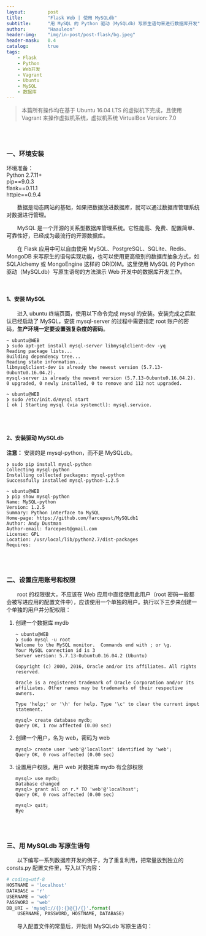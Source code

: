 ```yaml
---
layout:        post
title:         "Flask Web | 使用 MySQLdb"
subtitle:      "用 MySQL 的 Python 驱动（MySQLdb）写原生语句来进行数据库开发"
author:        "Haauleon"
header-img:    "img/in-post/post-flask/bg.jpeg"
header-mask:   0.4
catalog:       true
tags:
    - Flask
    - Python
    - Web开发
    - Vagrant
    - Ubuntu
    - MySQL
    - 数据库
---
```


> 本篇所有操作均在基于 Ubuntu 16.04 LTS 的虚拟机下完成，且使用 Vagrant 来操作虚拟机系统，虚拟机系统 VirtualBox Version: 7.0 

<br>
<br>

### 一、环境安装
环境准备：     
Python 2.7.11+      
pip==9.0.3     
flask==0.11.1   
httpie==0.9.4     

&emsp;&emsp;数据是动态网站的基础，如果把数据放进数据库，就可以通过数据库管理系统对数据进行管理。    

&emsp;&emsp;MySQL 是一个开源的关系型数据库管理系统。它性能高、免费、配置简单、可靠性好，已经成为最流行的开源数据库。     

&emsp;&emsp;在 Flask 应用中可以自由使用 MySQL、PostgreSQL、SQLite、Redis、MongoDB 来写原生的语句实现功能，也可以使用更高级别的数据库抽象方式，如 SQLAlchemy 或 MongoEngine 这样的 OR(D)M。这里使用 MySQL 的 Python 驱动（MySQLdb）写原生语句的方法演示 Web 开发中的数据库开发工作。     

<br>

#### 1、安装 MySQL
&emsp;&emsp;进入 ubuntu 终端页面，使用以下命令完成 mysql 的安装。安装完成之后默认已经启动了 MySQL，安装 mysql-server 的过程中需要指定 root 账户的密码，**生产环境一定要设置强复杂度的密码**。    
```
~ ubuntu@WEB
❯ sudo apt-get install mysql-server libmysqlclient-dev -yq
Reading package lists...
Building dependency tree...
Reading state information...
libmysqlclient-dev is already the newest version (5.7.13-0ubuntu0.16.04.2).
mysql-server is already the newest version (5.7.13-0ubuntu0.16.04.2).
0 upgraded, 0 newly installed, 0 to remove and 112 not upgraded.

~ ubuntu@WEB
❯ sudo /etc/init.d/mysql start
[ ok ] Starting mysql (via systemctl): mysql.service.
```


<br>
<br>

#### 2、安装驱动 MySQLdb
**注意：** 安装的是 mysql-python，而不是 MySQLdb。      
```
❯ sudo pip install mysql-python
Collecting mysql-python
Installing collected packages: mysql-python
Successfully installed mysql-python-1.2.5

~ ubuntu@WEB
❯ pip show mysql-python
Name: MySQL-python
Version: 1.2.5
Summary: Python interface to MySQL
Home-page: https://github.com/farcepest/MySQLdb1
Author: Andy Dustman
Author-email: farcepest@gmail.com
License: GPL
Location: /usr/local/lib/python2.7/dist-packages
Requires:
```

<br>
<br>

### 二、设置应用账号和权限
&emsp;&emsp;root 的权限很大，不应该在 Web 应用中直接使用此用户（root 密码一般都会被写进应用的配置文件中），应该使用一个单独的用户。执行以下三步来创建一个单独的用户并分配权限：     
1. 创建一个数据库 mydb      
    ```
    ~ ubuntu@WEB
    ❯ sudo mysql -u root
    Welcome to the MySQL monitor.  Commands end with ; or \g.
    Your MySQL connection id is 3
    Server version: 5.7.13-0ubuntu0.16.04.2 (Ubuntu)

    Copyright (c) 2000, 2016, Oracle and/or its affiliates. All rights reserved.

    Oracle is a registered trademark of Oracle Corporation and/or its
    affiliates. Other names may be trademarks of their respective
    owners.

    Type 'help;' or '\h' for help. Type '\c' to clear the current input statement.

    mysql> create database mydb;
    Query OK, 1 row affected (0.00 sec)
    ```    
2. 创建一个用户，名为 web，密码为 web      
    ```
    mysql> create user 'web'@'locallost' identified by 'web';
    Query OK, 0 rows affected (0.00 sec)
    ```
3. 设置用户权限。用户 web 对数据库 mydb 有全部权限     
    ```
    mysql> use mydb;
    Database changed
    mysql> grant all on r.* TO 'web'@'localhost';
    Query OK, 0 rows affected (0.00 sec)

    mysql> quit;
    Bye
    ```

<br>
<br>

### 三、用 MySQLdb 写原生语句
&emsp;&emsp;以下编写一系列数据库开发的例子，为了重复利用，把常量放到独立的 consts.py 配置文件里，写入以下内容：     
```python
# coding=utf-8
HOSTNAME = 'localhost'
DATABASE = 'r'
USERNAME = 'web'
PASSWORD = 'web'
DB_URI = 'mysql://{}:{}@{}/{}'.format(
    USERNAME, PASSWORD, HOSTNAME, DATABASE)
```

&emsp;&emsp;导入配置文件的常量后，开始用 MySQLdb 写原生语句：      
```python

``` 